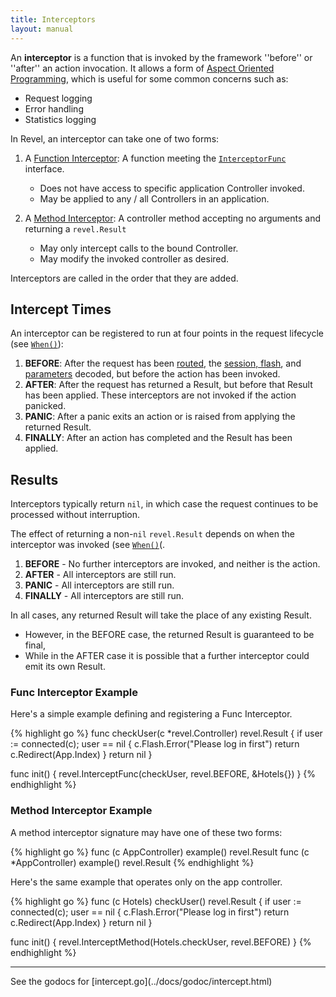 ```yaml
---
title: Interceptors
layout: manual
---
```


An **interceptor** is a function that is invoked by the framework ''before'' or ''after'' an action invocation.  It allows a form of
[Aspect Oriented Programming](http://en.wikipedia.org/wiki/Aspect-oriented_programming),
which is useful for some common concerns such as:

* Request logging
* Error handling
* Statistics logging

In Revel, an interceptor can take one of two forms:

1. A [Function Interceptor](docs/godoc/intercept.html#InterceptFunc): A function meeting the
   [`InterceptorFunc`](../docs/godoc/intercept.html#InterceptorFunc) interface.
	* Does not have access to specific application Controller invoked.
	* May be applied to any / all Controllers in an application.

2. A [Method Interceptor](/docs/godoc/intercept.html#InterceptMethod): A controller method accepting no arguments and returning a `revel.Result`
	* May only intercept calls to the bound Controller.
	* May modify the invoked controller as desired.

<div class="alert alert-warning">Interceptors are called in the order that they are added.</div>

## Intercept Times

An interceptor can be registered to run at four points in the request lifecycle (see [`When()`](../docs/godoc/intercept.html#When)):

1. **BEFORE**: After the request has been [routed](routing.html), the [session, flash](sessionflash.html), and [parameters](parameters.html) decoded, but before the action has been invoked.
2. **AFTER**: After the request has returned a Result, but before that Result has been applied.  These interceptors are not invoked if the action panicked.
3. **PANIC**: After a panic exits an action or is raised from applying the returned Result.
4. **FINALLY**: After an action has completed and the Result has been applied.

## Results

Interceptors typically return `nil`, in which case the request continues to
be processed without interruption.

The effect of returning a non-`nil` `revel.Result` depends on when the interceptor
was invoked (see [`When()`](../docs/godoc/intercept.html#When)(.

1. **BEFORE** -  No further interceptors are invoked, and neither is the action.
2. **AFTER** - All interceptors are still run.
3. **PANIC** - All interceptors are still run.
4. **FINALLY** - All interceptors are still run.

In all cases, any returned Result will take the place of any existing Result.

* However, in the BEFORE case, the returned Result is guaranteed to be final,
* While in the AFTER case it is possible that a further interceptor could emit its own Result.

### Func Interceptor Example

Here's a simple example defining and registering a Func Interceptor.

{% highlight go %}
func checkUser(c *revel.Controller) revel.Result {
	if user := connected(c); user == nil {
		c.Flash.Error("Please log in first")
		return c.Redirect(App.Index)
	}
	return nil
}

func init() {
	revel.InterceptFunc(checkUser, revel.BEFORE, &Hotels{})
}
{% endhighlight %}

### Method Interceptor Example

A method interceptor signature may have one of these two forms:

{% highlight go %}
func (c AppController) example() revel.Result
func (c *AppController) example() revel.Result
{% endhighlight %}

Here's the same example that operates only on the app controller.

{% highlight go %}
func (c Hotels) checkUser() revel.Result {
	if user := connected(c); user == nil {
		c.Flash.Error("Please log in first")
		return c.Redirect(App.Index)
	}
	return nil
}

func init() {
	revel.InterceptMethod(Hotels.checkUser, revel.BEFORE)
}
{% endhighlight %}

<hr>
See the godocs for [intercept.go](../docs/godoc/intercept.html)

